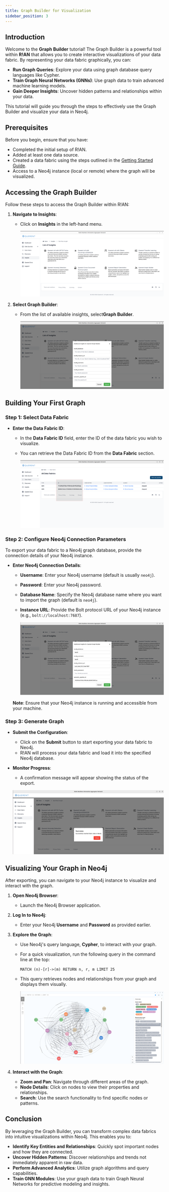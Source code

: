 ```yaml
---
title: Graph Builder for Visualization
sidebar_position: 3
---
```



## Introduction

Welcome to the **Graph Builder** tutorial! The Graph Builder is a powerful tool within **R!AN** that allows you to create interactive visualizations of your data fabric. By representing your data fabric graphically, you can:

- **Run Graph Queries**: Explore your data using graph database query languages like Cypher.
- **Train Graph Neural Networks (GNNs)**: Use graph data to train advanced machine learning models.
- **Gain Deeper Insights**: Uncover hidden patterns and relationships within your data.

This tutorial will guide you through the steps to effectively use the Graph Builder and visualize your data in Neo4j.

## **Prerequisites**

Before you begin, ensure that you have:

- Completed the initial setup of R!AN.
- Added at least one data source.
- Created a data fabric using the steps outlined in the [Getting Started Guide](../get-started/standalone_application_guide.md).
- Access to a Neo4j instance (local or remote) where the graph will be visualized.

## **Accessing the Graph Builder**

Follow these steps to access the Graph Builder within R!AN:

1. **Navigate to Insights**:

   - Click on **Insights** in the left-hand menu.

     ![Navigate to Insights](../assets/get-started/example/insights_full_view.png)

2. **Select Graph Builder**:

   - From the list of available insights, select**Graph Builder**.

     ![Select Graph Builder](../assets/get-started/graph-builder/gb_1.png)

## Building Your First Graph

### Step 1: Select Data Fabric

- **Enter the Data Fabric ID**:

  - In the **Data Fabric ID** field, enter the ID of the data fabric you wish to visualize.
  - You can retrieve the Data Fabric ID from the **Data Fabric** section.

    ![Select Data Fabric](../assets/get-started/graph-builder/gb_2.png)

### Step 2: Configure Neo4j Connection Parameters

To export your data fabric to a Neo4j graph database, provide the connection details of your Neo4j instance.

- **Enter Neo4j Connection Details**:

  - **Username**: Enter your Neo4j username (default is usually `neo4j`).
  - **Password**: Enter your Neo4j password.
  - **Database Name**: Specify the Neo4j database name where you want to import the graph (default is `neo4j`).
  - **Instance URL**: Provide the Bolt protocol URL of your Neo4j instance (e.g., `bolt://localhost:7687`).

    ![Configure Parameters](../assets/get-started/graph-builder/gb_6.png)

  **Note**: Ensure that your Neo4j instance is running and accessible from your machine.

### Step 3: Generate Graph

- **Submit the Configuration**:

  - Click on the **Submit** button to start exporting your data fabric to Neo4j.
  - R!AN will process your data fabric and load it into the specified Neo4j database.

- **Monitor Progress**:

  - A confirmation message will appear showing the status of the export.

  ![Confirmation Message](../assets/get-started/graph-builder/gb_5.png)

## Visualizing Your Graph in Neo4j

After exporting, you can navigate to your Neo4j instance to visualize and interact with the graph.

1. **Open Neo4j Browser**:

   - Launch the Neo4j Browser application.

2. **Log In to Neo4j**:

   - Enter your Neo4j **Username** and **Password** as provided earlier.

3. **Explore the Graph**:

   - Use Neo4j's query language, **Cypher**, to interact with your graph.
   - For a quick visualization, run the following query in the command line at the top:

     ```cypher
     MATCH (n)-[r]->(m) RETURN n, r, m LIMIT 25
     ```

   - This query retrieves nodes and relationships from your graph and displays them visually.

     ![Neo4j Graph Visualization](../assets/get-started/graph-builder/gb_4.png)

4. **Interact with the Graph**:

   - **Zoom and Pan**: Navigate through different areas of the graph.
   - **Node Details**: Click on nodes to view their properties and relationships.
   - **Search**: Use the search functionality to find specific nodes or patterns.


## Conclusion

By leveraging the Graph Builder, you can transform complex data fabrics into intuitive visualizations within Neo4j. This enables you to:

- **Identify Key Entities and Relationships**: Quickly spot important nodes and how they are connected.
- **Uncover Hidden Patterns**: Discover relationships and trends not immediately apparent in raw data.
- **Perform Advanced Analytics**: Utilize graph algorithms and query capabilities.
- **Train GNN Modules**: Use your graph data to train Graph Neural Networks for predictive modeling and insights.


